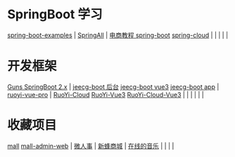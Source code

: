 # SpringBoot 学习
[spring-boot-examples](https://github.com/ityouknow/spring-boot-examples) | 
[SpringAll](https://github.com/wuyouzhuguli/SpringAll) | 
[电商教程 spring-boot](https://github.com/macrozheng/mall-learning) [spring-cloud](https://github.com/macrozheng/mall-swarm) | 
[]() | 
[]() | 
[]() | 
[]() | 
[]()

# 开发框架
[Guns SpringBoot 2.x](https://github.com/stylefeng/Guns)  | 
[jeecg-boot 后台](https://github.com/jeecgboot/jeecg-boot) [jeecg-boot vue3](https://github.com/jeecgboot/jeecgboot-vue3) [jeecg-boot app](https://github.com/jeecgboot/jeecg-uniapp) | 
[ruoyi-vue-pro](https://github.com/YunaiV/ruoyi-vue-pro) | 
[RuoYi-Cloud](https://github.com/yangzongzhuan/RuoYi-Cloud) 
[RuoYi-Vue3](https://github.com/yangzongzhuan/RuoYi-Vue3) 
[RuoYi-Cloud-Vue3](https://github.com/yangzongzhuan/RuoYi-Cloud-Vue3) | 
[]() | 
[]() | 
[]() | 
[]() | 
[]() | 
[]()

# 收藏项目
[mall](https://github.com/macrozheng/mall) [mall-admin-web](https://github.com/macrozheng/mall-admin-web) | 
[微人事](https://github.com/lenve/vhr) | 
[新蜂商城](https://github.com/newbee-ltd/newbee-mall/tree/spring-boot-3.x) | 
[在线的音乐](https://github.com/Yin-Hongwei/music-website) | 
[]() | 
[]() | 
[]() | 
[]()
